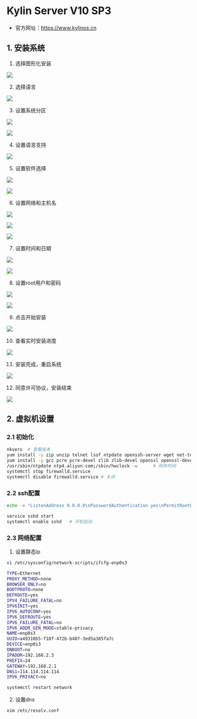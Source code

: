 # Kylin Server V10 SP3

- 官方网址：https://www.kylinos.cn

## 1. 安装系统

1. 选择图形化安装

![](../../assets/_images/deploy/kylin/1.png)

2. 选择语言

![](../../assets/_images/deploy/kylin/2.png)

3. 设置系统分区

![](../../assets/_images/deploy/kylin/3.png)

![](../../assets/_images/deploy/kylin/3_1.png)

4. 设置语言支持

![](../../assets/_images/deploy/kylin/4.png)

5. 设置软件选择

![](../../assets/_images/deploy/kylin/5.png)

![](../../assets/_images/deploy/kylin/5_1.png)

6. 设置网络和主机名

![](../../assets/_images/deploy/kylin/6.png)

![](../../assets/_images/deploy/kylin/6_1.png)

![](../../assets/_images/deploy/kylin/6_2.png)

7. 设置时间和日期

![](../../assets/_images/deploy/kylin/7.png)

![](../../assets/_images/deploy/kylin/7_1.png)

8. 设置root用户和密码

![](../../assets/_images/deploy/kylin/8.png)

![](../../assets/_images/deploy/kylin/8_1.png)

9. 点击开始安装

![](../../assets/_images/deploy/kylin/9.png)

10. 查看实时安装进度

![](../../assets/_images/deploy/kylin/10.png)

11. 安装完成，重启系统

![](../../assets/_images/deploy/kylin/11.png)

12. 同意许可协议，安装结束

![](../../assets/_images/deploy/kylin/12.png)

## 2. 虚拟机设置

### 2.1 初始化

```bash
nkvers  # 查看版本
yum install -y zip unzip telnet lsof ntpdate openssh-server wget net-tools.x86_64
yum install -y gcc pcre pcre-devel zlib zlib-devel openssl openssl-devel
/usr/sbin/ntpdate ntp4.aliyun.com;/sbin/hwclock -w      # 同步时间
systemctl stop firewalld.service
systemctl disable firewalld.service # 关闭
```

### 2.2 ssh配置

```bash
echo -e "ListenAddress 0.0.0.0\nPasswordAuthentication yes\nPermitRootLogin yes" >> /etc/ssh/sshd_config # 开启密码验证和root账号登录 

service sshd start
systemctl enable sshd   # 开机启动
```

### 2.3 网络配置

1. 设置静态ip

```bash
vi /etc/sysconfig/network-scripts/ifcfg-enp0s3

TYPE=Ethernet
PROXY_METHOD=none
BROWSER_ONLY=no
BOOTPROTO=none
DEFROUTE=yes
IPV4_FAILURE_FATAL=no
IPV6INIT=yes
IPV6_AUTOCONF=yes
IPV6_DEFROUTE=yes
IPV6_FAILURE_FATAL=no
IPV6_ADDR_GEN_MODE=stable-privacy
NAME=enp0s3
UUID=a49310b5-f18f-472b-b407-3ed5a385fa7c
DEVICE=enp0s3
ONBOOT=no
IPADDR=192.168.2.3
PREFIX=24
GATEWAY=192.168.2.1
DNS1=114.114.114.114
IPV6_PRIVACY=no
```

```bash
systemctl restart network
```

2. 设置dns

```bash
vim /etc/resolv.conf
```